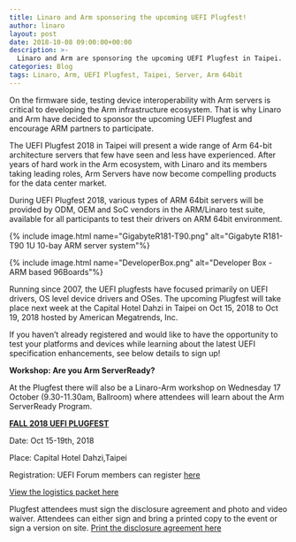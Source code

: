 ```yaml
---
title: Linaro and Arm sponsoring the upcoming UEFI Plugfest!
author: linaro
layout: post
date: 2018-10-08 09:00:00+00:00
description: >-
  Linaro and Arm are sponsoring the upcoming UEFI Plugfest in Taipei.  
categories: Blog
tags: Linaro, Arm, UEFI Plugfest, Taipei, Server, Arm 64bit
---
```

On the firmware side, testing device interoperability with Arm servers is critical to developing the Arm infrastructure ecosystem. That is why Linaro and Arm have decided to sponsor the upcoming UEFI Plugfest and encourage ARM partners to participate. 

The UEFI Plugfest 2018 in Taipei will present a wide range of Arm 64-bit architecture servers that few have seen and less have experienced. After years of hard work in the Arm ecosystem, with Linaro and its members taking leading roles, Arm Servers have now become compelling products for the data center market.

During UEFI Plugfest 2018, various types of ARM 64bit servers will be provided by ODM, OEM and SoC vendors in the ARM/Linaro test suite, available for all participants to test their drivers on ARM 64bit environment.

{% include image.html name="GigabyteR181-T90.png" alt="Gigabyte R181-T90 1U 10-bay ARM server system"%}

{% include image.html name="DeveloperBox.png" alt="Developer Box - ARM based 96Boards"%}

Running since 2007, the UEFI plugfests have focused primarily on UEFI drivers, OS level device drivers and OSes. The upcoming Plugfest will take place next week at the Capital Hotel Dahzi in Taipei on Oct 15, 2018 to Oct 19, 2018 hosted by American Megatrends, Inc.

If you haven’t already registered and would like to have the opportunity to test your platforms and devices while learning about the latest UEFI specification enhancements, see below details to sign up!

**Workshop: Are you Arm ServerReady?**

At the Plugfest there will also be a Linaro-Arm workshop on Wednesday 17 October (9.30-11.30am, Ballroom) where attendees will learn about the Arm ServerReady Program.

**[FALL 2018 UEFI PLUGFEST](http://www.uefi.org/2018FallPlugfest)**

Date: Oct 15-19th, 2018

Place: Capital Hotel Dahzi,Taipei 

Registration: UEFI Forum members can register [here](http://linaro.co/plugfest-reg)

[View the logistics packet here](https://www.uefi.org/sites/default/files/resources/Fall_2018_UEFI_Plugfest_Logistic_Info.pdf)

Plugfest attendees must sign the disclosure agreement and photo and video waiver.  Attendees can either sign and bring a printed copy to the event or sign a version on site. [Print the disclosure agreement here](https://www.uefi.org/sites/default/files/resources/Disclosure%20Agreements_Fall%202018%20UEFI%20Plugfest%207.25.18.pdf)







 

  





